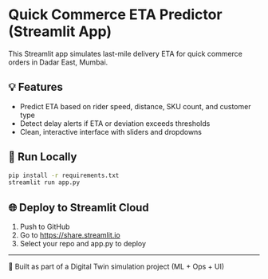 # Quick Commerce ETA Predictor (Streamlit App)

This Streamlit app simulates last-mile delivery ETA for quick commerce orders in Dadar East, Mumbai.

## 💡 Features
- Predict ETA based on rider speed, distance, SKU count, and customer type
- Detect delay alerts if ETA or deviation exceeds thresholds
- Clean, interactive interface with sliders and dropdowns

## 🚀 Run Locally
```bash
pip install -r requirements.txt
streamlit run app.py
```

## 🌐 Deploy to Streamlit Cloud
1. Push to GitHub
2. Go to https://share.streamlit.io
3. Select your repo and app.py to deploy

---

🔗 Built as part of a Digital Twin simulation project (ML + Ops + UI)